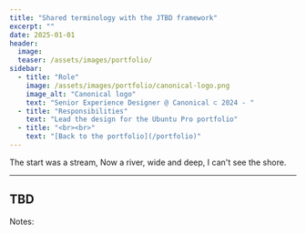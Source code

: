 ```yaml
---
title: "Shared terminology with the JTBD framework"
excerpt: ""
date: 2025-01-01
header:
  image:
  teaser: /assets/images/portfolio/
sidebar:
  - title: "Role"
    image: /assets/images/portfolio/canonical-logo.png
    image_alt: "Canonical logo"
    text: "Senior Experience Designer @ Canonical ⊂ 2024 - "
  - title: "Responsibilities"
    text: "Lead the design for the Ubuntu Pro portfolio"
  - title: "<br><br>" 
    text: "[Back to the portfolio](/portfolio)"    
---
```


The start was a stream, 
Now a river, wide and deep, 
I can't see the shore.

---
TBD
---

Notes: